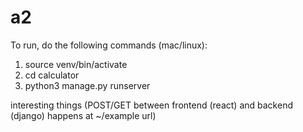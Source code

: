 # a2
 
To run, do the following commands (mac/linux):
1. source venv/bin/activate
2. cd calculator
3. python3 manage.py runserver

interesting things (POST/GET between frontend (react) and backend (django) happens at ~/example url)
